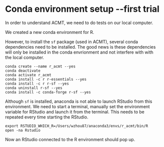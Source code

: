 # Conda environment setup --first trial
In order to understand ACMT, we need to do tests on our local computer. 

We created a new conda environment for R. 

However, to install the `sf` package (used in ACMT), several conda dependencies need to be installed. The good news is these dependencies will only be installed in the conda envrionment and not interfere with with the local computer.

```
conda create --name r_acmt --yes
conda deactivate
conda activate r_acmt
conda install -c r r-essentials --yes
conda install -c r r-sf --yes
conda uninstall r-sf --yes
conda install -c conda-forge r-sf --yes
```

Although `sf` is installed, anaconda is not able to launch RStudio from this environment. We need to start a terminal, manually set the environment variable for RStudio and launch it from the terminal. This needs to be repeated every time starting the RStudio.

```
export RSTUDIO_WHICH_R=/Users/wzhou87/anaconda3/envs/r_acmt/bin/R
open -na Rstudio
```

Now an RStudio connected to the R environment should pop up.